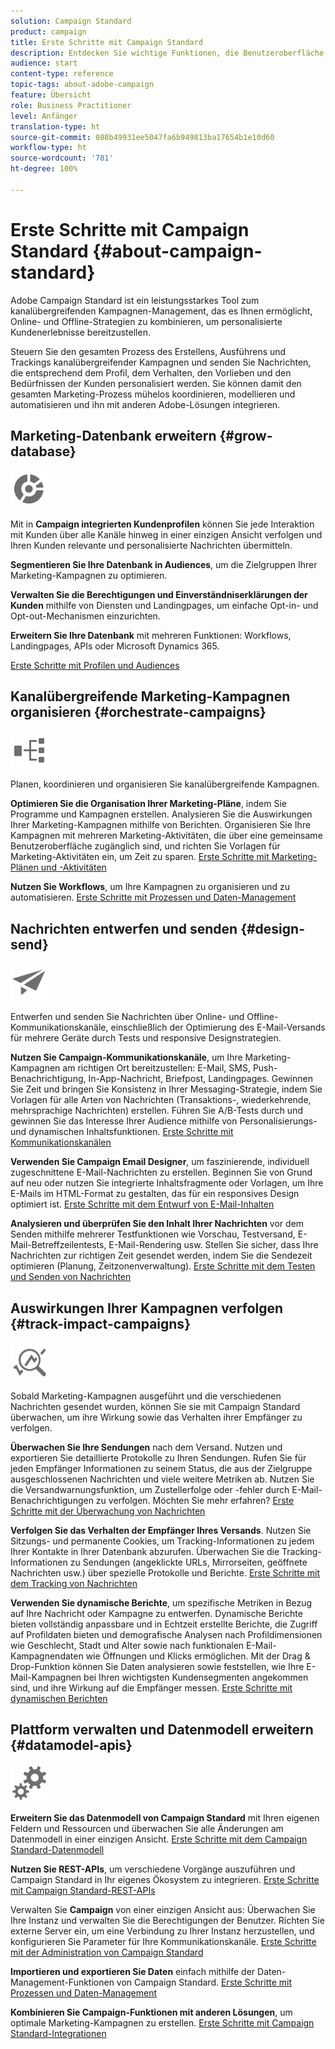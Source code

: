 ```yaml
---
solution: Campaign Standard
product: campaign
title: Erste Schritte mit Campaign Standard
description: Entdecken Sie wichtige Funktionen, die Benutzeroberfläche und globale Richtlinien.
audience: start
content-type: reference
topic-tags: about-adobe-campaign
feature: Übersicht
role: Business Practitioner
level: Anfänger
translation-type: ht
source-git-commit: 088b49931ee5047fa6b949813ba17654b1e10d60
workflow-type: ht
source-wordcount: '781'
ht-degree: 100%

---
```



# Erste Schritte mit Campaign Standard {#about-campaign-standard}

Adobe Campaign Standard ist ein leistungsstarkes Tool zum kanalübergreifenden Kampagnen-Management, das es Ihnen ermöglicht, Online- und Offline-Strategien zu kombinieren, um personalisierte Kundenerlebnisse bereitzustellen.

Steuern Sie den gesamten Prozess des Erstellens, Ausführens und Trackings kanalübergreifender Kampagnen und senden Sie Nachrichten, die entsprechend dem Profil, dem Verhalten, den Vorlieben und den Bedürfnissen der Kunden personalisiert werden. Sie können damit den gesamten Marketing-Prozess mühelos koordinieren, modellieren und automatisieren und ihn mit anderen Adobe-Lösungen integrieren.

## Marketing-Datenbank erweitern {#grow-database}

<img width="60px" alt="Bedingungen" src="assets/icon_segment.svg"/>

Mit in **Campaign integrierten Kundenprofilen** können Sie jede Interaktion mit Kunden über alle Kanäle hinweg in einer einzigen Ansicht verfolgen und Ihren Kunden relevante und personalisierte Nachrichten übermitteln.

**Segmentieren Sie Ihre Datenbank in Audiences**, um die Zielgruppen Ihrer Marketing-Kampagnen zu optimieren.

**Verwalten Sie die Berechtigungen und Einverständniserklärungen der Kunden** mithilfe von Diensten und Landingpages, um einfache Opt-in- und Opt-out-Mechanismen einzurichten.

**Erweitern Sie Ihre Datenbank** mit mehreren Funktionen: Workflows, Landingpages, APIs oder Microsoft Dynamics 365.

[Erste Schritte mit Profilen und Audiences](../../audiences/using/get-started-profiles-and-audiences.md)

## Kanalübergreifende Marketing-Kampagnen organisieren {#orchestrate-campaigns}

<img width="60px" alt="Bedingungen" src="assets/icon_workflows.svg"/>

Planen, koordinieren und organisieren Sie kanalübergreifende Kampagnen.

**Optimieren Sie die Organisation Ihrer Marketing-Pläne**, indem Sie Programme und Kampagnen erstellen. Analysieren Sie die Auswirkungen Ihrer Marketing-Kampagnen mithilfe von Berichten. Organisieren Sie Ihre Kampagnen mit mehreren Marketing-Aktivitäten, die über eine gemeinsame Benutzeroberfläche zugänglich sind, und richten Sie Vorlagen für Marketing-Aktivitäten ein, um Zeit zu sparen. [Erste Schritte mit Marketing-Plänen und -Aktivitäten](../../start/using/programs-and-campaigns.md)

**Nutzen Sie Workflows**, um Ihre Kampagnen zu organisieren und zu automatisieren. [Erste Schritte mit Prozessen und Daten-Management](../../automating/using/get-started-workflows.md)

## Nachrichten entwerfen und senden {#design-send}

<img width="60px" alt="Bedingungen" src="assets/icon_send.svg"/>

Entwerfen und senden Sie Nachrichten über Online- und Offline-Kommunikationskanäle, einschließlich der Optimierung des E-Mail-Versands für mehrere Geräte durch Tests und responsive Designstrategien.

**Nutzen Sie Campaign-Kommunikationskanäle**, um Ihre Marketing-Kampagnen am richtigen Ort bereitzustellen: E-Mail, SMS, Push-Benachrichtigung, In-App-Nachricht, Briefpost, Landingpages. Gewinnen Sie Zeit und bringen Sie Konsistenz in Ihrer Messaging-Strategie, indem Sie Vorlagen für alle Arten von Nachrichten (Transaktions-, wiederkehrende, mehrsprachige Nachrichten) erstellen. Führen Sie A/B-Tests durch und gewinnen Sie das Interesse Ihrer Audience mithilfe von Personalisierungs- und dynamischen Inhaltsfunktionen. [Erste Schritte mit Kommunikationskanälen](../../channels/using/get-started-communication-channels.md)

**Verwenden Sie Campaign Email Designer**, um faszinierende, individuell zugeschnittene E-Mail-Nachrichten zu erstellen. Beginnen Sie von Grund auf neu oder nutzen Sie integrierte Inhaltsfragmente oder Vorlagen, um Ihre E-Mails im HTML-Format zu gestalten, das für ein responsives Design optimiert ist. [Erste Schritte mit dem Entwurf von E-Mail-Inhalten](../../designing/using/designing-content-in-adobe-campaign.md)

**Analysieren und überprüfen Sie den Inhalt Ihrer Nachrichten** vor dem Senden mithilfe mehrerer Testfunktionen wie Vorschau, Testversand, E-Mail-Betreffzeilentests, E-Mail-Rendering usw. Stellen Sie sicher, dass Ihre Nachrichten zur richtigen Zeit gesendet werden, indem Sie die Sendezeit optimieren (Planung, Zeitzonenverwaltung). [Erste Schritte mit dem Testen und Senden von Nachrichten](../../sending/using/get-started-sending-messages.md)

## Auswirkungen Ihrer Kampagnen verfolgen {#track-impact-campaigns}

<img width="60px" alt="Bedingungen" src="assets/icon_report.svg"/>

Sobald Marketing-Kampagnen ausgeführt und die verschiedenen Nachrichten gesendet wurden, können Sie sie mit Campaign Standard überwachen, um ihre Wirkung sowie das Verhalten ihrer Empfänger zu verfolgen.

**Überwachen Sie Ihre Sendungen** nach dem Versand. Nutzen und exportieren Sie detaillierte Protokolle zu Ihren Sendungen. Rufen Sie für jeden Empfänger Informationen zu seinem Status, die aus der Zielgruppe ausgeschlossenen Nachrichten und viele weitere Metriken ab.
Nutzen Sie die Versandwarnungsfunktion, um Zustellerfolge oder -fehler durch E-Mail-Benachrichtigungen zu verfolgen. Möchten Sie mehr erfahren? [Erste Schritte mit der Überwachung von Nachrichten](../../sending/using/monitoring-a-delivery.md)

**Verfolgen Sie das Verhalten der Empfänger Ihres Versands**. Nutzen Sie Sitzungs- und permanente Cookies, um Tracking-Informationen zu jedem Ihrer Kontakte in Ihrer Datenbank abzurufen. Überwachen Sie die Tracking-Informationen zu Sendungen (angeklickte URLs, Mirrorseiten, geöffnete Nachrichten usw.) über spezielle Protokolle und Berichte. [Erste Schritte mit dem Tracking von Nachrichten](../../sending/using/tracking-messages.md)

**Verwenden Sie dynamische Berichte**, um spezifische Metriken in Bezug auf Ihre Nachricht oder Kampagne zu entwerfen. Dynamische Berichte bieten vollständig anpassbare und in Echtzeit erstellte Berichte, die Zugriff auf Profildaten bieten und demografische Analysen nach Profildimensionen wie Geschlecht, Stadt und Alter sowie nach funktionalen E-Mail-Kampagnendaten wie Öffnungen und Klicks ermöglichen. Mit der Drag &amp; Drop-Funktion können Sie Daten analysieren sowie feststellen, wie Ihre E-Mail-Kampagnen bei Ihren wichtigsten Kundensegmenten angekommen sind, und ihre Wirkung auf die Empfänger messen. [Erste Schritte mit dynamischen Berichten](../../reporting/using/about-dynamic-reports.md)

## Plattform verwalten und Datenmodell erweitern {#datamodel-apis}

<img width="60px" alt="Bedingungen" src="assets/icon_admin.svg"/>

**Erweitern Sie das Datenmodell von Campaign Standard** mit Ihren eigenen Feldern und Ressourcen und überwachen Sie alle Änderungen am Datenmodell in einer einzigen Ansicht. [Erste Schritte mit dem Campaign Standard-Datenmodell](../../developing/using/get-started-data-model.md)

**Nutzen Sie REST-APIs**, um verschiedene Vorgänge auszuführen und Campaign Standard in Ihr eigenes Ökosystem zu integrieren. [Erste Schritte mit Campaign Standard-REST-APIs](../../api/using/get-started-apis.md)

Verwalten Sie **Campaign** von einer einzigen Ansicht aus: Überwachen Sie Ihre Instanz und verwalten Sie die Berechtigungen der Benutzer. Richten Sie externe Server ein, um eine Verbindung zu Ihrer Instanz herzustellen, und konfigurieren Sie Parameter für Ihre Kommunikationskanäle. [Erste Schritte mit der Administration von Campaign Standard](../../administration/using/get-started-campaign-administration.md)

**Importieren und exportieren Sie Daten** einfach mithilfe der Daten-Management-Funktionen von Campaign Standard. [Erste Schritte mit Prozessen und Daten-Management](../../automating/using/get-started-workflows.md)

**Kombinieren Sie Campaign-Funktionen mit anderen Lösungen**, um optimale Marketing-Kampagnen zu erstellen. [Erste Schritte mit Campaign Standard-Integrationen](../../integrating/using/get-started-campaign-integrations.md)
